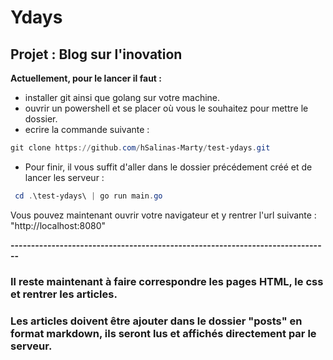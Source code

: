 # Ydays 

## Projet : Blog sur l'inovation

**Actuellement, pour le lancer il faut :**


- installer git ainsi que golang sur votre machine.
- ouvrir un powershell et se placer où vous le souhaitez pour mettre le dossier.
- ecrire la commande suivante : 
```powershell
git clone https://github.com/hSalinas-Marty/test-ydays.git
```
- Pour finir, il vous suffit d'aller dans le dossier précédement créé et de lancer les serveur :
```powershell
 cd .\test-ydays\ | go run main.go
```

Vous pouvez maintenant ouvrir votre navigateur et y rentrer l'url suivante : "http://localhost:8080"

**------------------------------------------------------------------------------**

### Il reste maintenant à faire correspondre les pages HTML, le css et rentrer les articles.

### Les articles doivent être ajouter dans le dossier "posts" en format markdown, ils seront lus et affichés directement par le serveur.